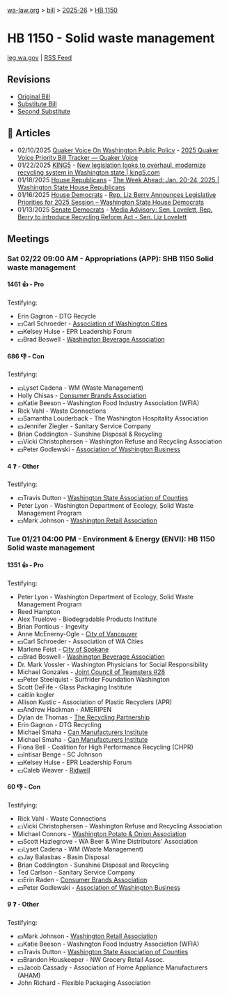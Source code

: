 [wa-law.org](/) > [bill](/bill/) > [2025-26](/bill/2025-26/) > [HB 1150](/bill/2025-26/hb/1150/)

# HB 1150 - Solid waste management
[leg.wa.gov](https://app.leg.wa.gov/billsummary?BillNumber=1150&Year=2025&Initiative=false) | [RSS Feed](./rss.xml)

## Revisions
* [Original Bill](1/)
* [Substitute Bill](S/)
* [Second Substitute](S2/)

## 📰 Articles
* 02/10/2025 [Quaker Voice On Washington Public Policy](/org/quaker_voice_on_washington_public_policy/) - [2025 Quaker Voice Priority Bill Tracker — Quaker Voice](https://www.quakervoicewa.org/2025-quaker-voice-priority-bills/#:~:text=HB%201150)
* 01/22/2025 [KING5](/org/king5/) - [New legislation looks to overhaul, modernize recycling system in Washington state | king5.com](https://www.king5.com/article/news/politics/state-politics/recycling-reform-act-modernize-recycling-system-wa/281-43af915b-aee8-4804-bdd1-388f1c3ec629#:~:text=House%20Bill%201150)
* 01/18/2025 [House Republicans](/org/house_republicans/) - [The Week Ahead: Jan. 20-24, 2025 | Washington State House Republicans](https://houserepublicans.wa.gov/week/the-week-ahead-jan-20-24-2025/#:~:text=HB%201150)
* 01/16/2025 [House Democrats](/org/house_democrats/) - [Rep. Liz Berry Announces Legislative Priorities for 2025 Session – Washington State House Democrats](https://housedemocrats.wa.gov/blog/2025/01/16/rep-liz-berry-announces-legislative-priorities-for-2025-session/#:~:text=HB%201150)
* 01/13/2025 [Senate Democrats](/org/senate_democrats/) - [Media Advisory: Sen. Lovelett, Rep. Berry to introduce Recycling Reform Act - Sen. Liz Lovelett](https://senatedemocrats.wa.gov/lovelett/2025/01/13/media-advisory-sen-lovelett-rep-berry-to-introduce-recycling-reform-act/#:~:text=HB1150)

## Meetings
### Sat 02/22 09:00 AM - Appropriations (APP): SHB 1150 Solid waste management
#### 1461 👍 - Pro
Testifying:
* Erin Gagnon - DTG Recycle
* 💵Carl Schroeder - [Association of Washington Cities](/org/association_of_washington_cities/)
* 💵Kelsey Hulse - EPR Leadership Forum
* 💵Brad Boswell - [Washington Beverage Association](/org/washington_beverage_association/)

#### 686 👎 - Con
Testifying:
* 💵Lyset Cadena - WM (Waste Management)
* Holly Chisas - [Consumer Brands Association](/org/consumer_brands_association/)
* 💵Katie Beeson - Washington Food Industry Association (WFIA)
* Rick Vahl - Waste Connections
* 💵Samantha Louderback - The Washington Hospitality Association
* 💵Jennifer Ziegler - Sanitary Service Company
* Brian Coddington - Sunshine Disposal & Recycling
* 💵Vicki Christophersen - Washington Refuse and Recycling Association
* 💵Peter Godlewski - [Association of Washington Business](/org/association_of_washington_business/)

#### 4 ❓ - Other
Testifying:
* 💵Travis Dutton - [Washington State Association of Counties](/org/washington_state_association_of_counties/)
* Peter Lyon - Washington Department of Ecology, Solid Waste Management Program
* 💵Mark Johnson - [Washington Retail Association](/org/washington_retail_association/)

### Tue 01/21 04:00 PM - Environment & Energy (ENVI): HB 1150 Solid waste management
#### 1351 👍 - Pro
Testifying:
* Peter Lyon - Washington Department of Ecology, Solid Waste Management Program
* Reed Hampton
* Alex Truelove - Biodegradable Products Institute
* Brian Pontious - Ingevity
* Anne McEnerny-Ogle - [City of Vancouver](/org/city_of_vancouver/)
* 💵Carl Schroeder - Association of WA Cities
* Marlene Feist - [City of Spokane](/org/city_of_spokane/)
* 💵Brad Boswell - [Washington Beverage Association](/org/washington_beverage_association/)
* Dr. Mark Vossler - Washington Physicians for Social Responsibility
* Michael Gonzales - [Joint Council of Teamsters #28](/org/joint_council_of_teamsters_#28/)
* 💵Peter Steelquist - Surfrider Foundation Washington
* Scott DeFife - Glass Packaging Institute
* caitlin kogler
* Allison Kustic - Association of Plastic Recyclers (APR)
* 💵Andrew Hackman - AMERIPEN
* Dylan de Thomas - [The Recycling Partnership](/org/the_recycling_partnership/)
* Erin Gagnon - DTG Recycling
* Michael Smaha - [Can Manufacturers Institute](/org/can_manufacturers_institute/)
* Michael Smaha - [Can Manufacturers Institute](/org/can_manufacturers_institute/)
* Fiona Bell - Coalition for High Performance Recycling (CHPR)
* 💵Intisar Benge - SC Johnson
* 💵Kelsey Hulse - EPR Leadership Forum
* 💵Caleb Weaver - [Ridwell](/org/ridwell/)

#### 60 👎 - Con
Testifying:
* Rick Vahl - Waste Connections
* 💵Vicki Christophersen - Washington Refuse and Recycling Association
* Michael Connors - [Washington Potato & Onion Association](/org/washington_potato_&_onion_association/)
* 💵Scott Hazlegrove - WA Beer & Wine Distributors' Association
* 💵Lyset Cadena - WM (Waste Management)
* 💵Jay Balasbas - Basin Disposal
* Brian Coddington - Sunshine Disposal and Recycling
* Ted Carlson - Sanitary Service Company
* 💵Erin Raden - [Consumer Brands Association](/org/consumer_brands_association/)
* 💵Peter Godlewski - [Association of Washington Business](/org/association_of_washington_business/)

#### 9 ❓ - Other
Testifying:
* 💵Mark Johnson - [Washington Retail Association](/org/washington_retail_association/)
* 💵Katie Beeson - Washington Food Industry Association (WFIA)
* 💵Travis Dutton - [Washington State Association of Counties](/org/washington_state_association_of_counties/)
* 💵Brandon Houskeeper - NW Grocery Retail Assoc.
* 💵Jacob Cassady - Association of Home Appliance Manufacturers (AHAM)
* John Richard - Flexible Packaging Association
